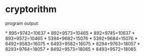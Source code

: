 # cryptorithm

<p>program output:<p>
* 895+9742=10637
* 892+9573=10465
* 892+9745=10637
* 893+9572=10465
* 5394+9682=15076
* 5392+9684=15076
* 6492+9583=16075
* 6493+9582=16075
* 8294+9763=18057
* 8293+9764=18057
* 8492+9573=18065
* 8493+9572=18065
